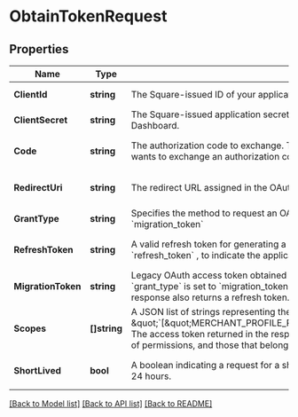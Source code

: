 # ObtainTokenRequest

## Properties
Name | Type | Description | Notes
------------ | ------------- | ------------- | -------------
**ClientId** | **string** | The Square-issued ID of your application, available from the OAuth page  for your application on the Developer Dashboard. | [default to null]
**ClientSecret** | **string** | The Square-issued application secret for your application, available from the OAuth page for your application on the Developer Dashboard. | [default to null]
**Code** | **string** | The authorization code to exchange. This is required if &#x60;grant_type&#x60; is set to &#x60;authorization_code&#x60;, to indicate that the application wants to exchange an authorization code for an OAuth access token. | [optional] [default to null]
**RedirectUri** | **string** | The redirect URL assigned in the OAuth page for your application on the Developer Dashboard. | [optional] [default to null]
**GrantType** | **string** | Specifies the method to request an OAuth access token. Valid values are: &#x60;authorization_code&#x60;, &#x60;refresh_token&#x60;, and &#x60;migration_token&#x60; | [default to null]
**RefreshToken** | **string** | A valid refresh token for generating a new OAuth access token. A valid refresh token is required if &#x60;grant_type&#x60; is set to &#x60;refresh_token&#x60; , to indicate the application wants a replacement for an expired OAuth access token. | [optional] [default to null]
**MigrationToken** | **string** | Legacy OAuth access token obtained using a Connect API version prior to 2019-03-13. This parameter is required if &#x60;grant_type&#x60; is set to &#x60;migration_token&#x60; to indicate that the application wants to get a replacement OAuth access token. The response also returns a refresh token. For more information, see [Migrate to Using Refresh Tokens](https://developer.squareup.com/docs/oauth-api/migrate-to-refresh-tokens). | [optional] [default to null]
**Scopes** | **[]string** | A JSON list of strings representing the permissions the application is requesting. For example: \&quot;&#x60;[\&quot;MERCHANT_PROFILE_READ\&quot;,\&quot;PAYMENTS_READ\&quot;,\&quot;BANK_ACCOUNTS_READ\&quot;]&#x60;\&quot; The access token returned in the response is granted the permissions that comprise the intersection between the requested list of permissions, and those that belong to the provided refresh token. | [optional] [default to null]
**ShortLived** | **bool** | A boolean indicating a request for a short-lived access token. The short-lived access token returned in the response expires in 24 hours. | [optional] [default to null]

[[Back to Model list]](../README.md#documentation-for-models) [[Back to API list]](../README.md#documentation-for-api-endpoints) [[Back to README]](../README.md)

